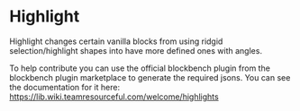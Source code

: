 # Highlight
Highlight changes certain vanilla blocks from using ridgid selection/highlight shapes into have more defined ones with angles.

To help contribute you can use the official blockbench plugin from the blockbench plugin marketplace to generate the required jsons.
You can see the documentation for it here: https://lib.wiki.teamresourceful.com/welcome/highlights
